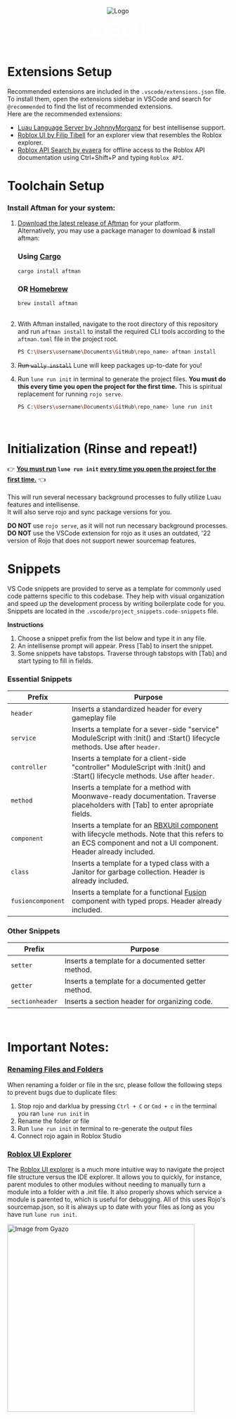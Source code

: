 <p align="center">
  <img src="https://i.gyazo.com/ff9bcc92cc7f9360c93a056e43231e56.jpg" alt="Logo">
</p>


  <h1 style="text-align: center; margin: 0; color: white; letter-spacing: -1px; font-family: 'Copy Of Topoltrial', sans-serif; font-size: 40px; font-weight: 800; line-height: 1;">ΣTΞCH</h1>
  <h3 style="text-align: center; margin: 0; color: white; letter-spacing: -1px; font-family: 'Copy Of Topoltrial', sans-serif; font-size: 20px; font-weight: 800; line-height: 1;">Project base</h3>


# Extensions Setup
Recommended extensions are included in the `.vscode/extensions.json` file.
<br>To install them, open the extensions sidebar in VSCode and search for `@recommended` to find the list of recommended extensions.
<br>Here are the recommended extensions:
- [Luau Language Server by JohnnyMorganz](https://marketplace.visualstudio.com/items?itemName=JohnnyMorganz.luau-lsp) for best intellisense support.
- [Roblox UI by Filip Tibell](https://marketplace.visualstudio.com/items?itemName=filiptibell.roblox-ui) for an explorer view that resembles the Roblox explorer.
- [Roblox API Search by evaera](https://marketplace.visualstudio.com/items?itemName=evaera.roblox-api-explorer) for offline access to the Roblox API documentation using Ctrl+Shift+P and typing `Roblox API`.


# Toolchain Setup
### Install Aftman for your system:
1. [Download the latest release of Aftman](https://github.com/LPGhatguy/aftman/releases) for your platform.<br>
Alternatively, you may use a package manager to download & install aftman:
   ### Using [Cargo](https://rustup.rs/) 
   `cargo install aftman`
   ### OR [Homebrew](https://brew.sh/)
   `brew install aftman`
   <br></br>

2. With Aftman installed, navigate to the root directory of this repository and run `aftman install` to install the required CLI tools according to the `aftman.toml` file in the project root.
    ```bash
    PS C:\Users\username\Documents\GitHub\repo_name> aftman install
    ```

2. ~~Run `wally install`~~ Lune will keep packages up-to-date for you!
3. Run `lune run init` in terminal to generate the project files. **You must do this every time you open the project for the first time.** This is spiritual replacement for running `rojo serve`.
  
      ```bash
      PS C:\Users\username\Documents\GitHub\repo_name> lune run init
      ```
<br>

# Initialization (Rinse and repeat!)
👉 <u>**You must run</u> `lune run init` <u>every time you open the project for the first time.**</u> 👈
<br><br>This will run several necessary background processes to fully utilize Luau features and intellisense.
<br>It will also serve rojo and sync package versions for you. 
<br>

**DO NOT** use `rojo serve`, as it will not run necessary background processes.
<br>
**DO NOT** use the VSCode extension for rojo as it uses an outdated, '22 version of Rojo that does not support newer sourcemap features.

# Snippets
VS Code snippets are provided to serve as a template for commonly used code patterns specific to this codebase. They help with visual organization and speed up the development process by writing boilerplate code for you. Snippets are located in the `.vscode/project_snippets.code-snippets` file. 

**Instructions**
1) Choose a snippet prefix from the list below and type it in any file.
2) An intellisense prompt will appear. Press [Tab] to insert the snippet.
3) Some snippets have tabstops. Traverse through tabstops with [Tab] and start typing to fill in fields.

### Essential Snippets
| Prefix | Purpose |
|-|-|
| `header`| Inserts a standardized header for every gameplay file |
| `service`| Inserts a template for a sever-side "service" ModuleScript with :Init() and :Start() lifecycle methods. Use after `header`. |
| `controller` | Inserts a template for a client-side "controller" ModuleScript with :Init() and :Start() lifecycle methods. Use after `header`. |
| `method` | Inserts a template for a method with Moonwave-ready documentation. Traverse placeholders with [Tab] to enter apropriate fields. |
| `component` | Inserts a template for an [RBXUtil component](https://sleitnick.github.io/RbxUtil/api/Component/) with lifecycle methods. Note that this refers to an ECS component and not a UI component. Header already included. |
| `class` | Inserts a template for a typed class with a Janitor for garbage collection. Header is already included. |
| `fusioncomponent` | Inserts a template for a functional [Fusion](https://elttob.uk/Fusion/0.2/) component with typed props. Header already included. |

### Other Snippets
| Prefix | Purpose |
|-|-|
| `setter` | Inserts a template for a documented setter method. |
| `getter` | Inserts a template for a documented getter method. |
| `sectionheader` | Inserts a section header for organizing code. |
<br>

# Important Notes:

### <u> Renaming Files and Folders </u>
  When renaming a folder or file in the src, please follow the following steps to prevent bugs due to duplicate files:
  1) Stop rojo and darklua by pressing `Ctrl + C` or `Cmd + c` in the terminal you ran `lune run init` in
  2) Rename the folder or file
  3) Run `lune run init` in terminal to re-generate the output files
  6) Connect rojo again in Roblox Studio

### <u> Roblox UI Explorer </u>
The [Roblox UI explorer](https://marketplace.visualstudio.com/items?itemName=filiptibell.roblox-ui) is a much more intuitive way to navigate the project file structure versus the IDE explorer. It allows you to quickly, for instance, parent modules to other modules without needing to manually turn a module into a folder with a .init file. It also properly shows which service a module is parented to, which is useful for debugging. All of this uses Rojo's sourcemap.json, so it is always up to date with your files as long as you have run `lune run init`.

<a href="https://gyazo.com/00df5d80f1b581b2d83c26a2185be999"><img src="https://i.gyazo.com/00df5d80f1b581b2d83c26a2185be999.png" alt="Image from Gyazo" width="426"/></a>
